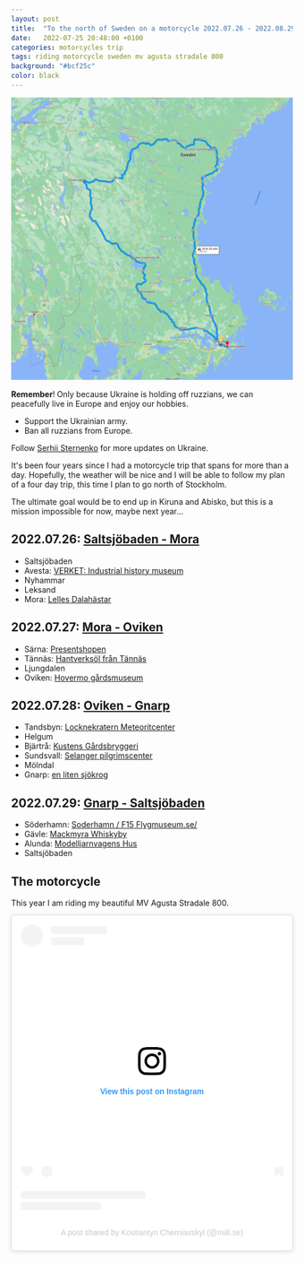 ```yaml
---
layout: post
title:  "To the north of Sweden on a motorcycle 2022.07.26 - 2022.08.29"
date:   2022-07-25 20:48:00 +0100
categories: motorcycles trip
tags: riding motorcycle sweden mv agusta stradale 800
background: "#bcf25c"
color: black
---
```


[![](/assets/2022-07-25-motorcycle-trip/map.png)](https://www.google.com/maps/dir/Saltsj%C3%B6baden/Malingarna,+770+14+Nyhammar/Lelles+Dalah%C3%A4star+Ab,+Sandav%C3%A4gen+5,+792+50+Mora/H%C3%A4rjebrygg,+Bygatan+37,+840+94+T%C3%A4nn%C3%A4s/N%C3%A4ssom+Kustens+G%C3%A5rdsbryggeri+124,+872+96+Bj%C3%A4rtr%C3%A5/Saltsj%C3%B6baden/@61.2675399,14.6669911,7.52z/data=!4m38!4m37!1m5!1m1!1s0x465f7f7ab23b6eef:0xa00fef5b28ca090!2m2!1d18.3110523!2d59.278744!1m5!1m1!1s0x465d652bb8273fd5:0xf4acea4a6fab612e!2m2!1d14.8602288!2d60.3527257!1m5!1m1!1s0x4667dd06656ea465:0x89fd81af6d368dc5!2m2!1d14.5767717!2d61.0053969!1m5!1m1!1s0x466ea57f08467e25:0xb9a8cacacffbfc71!2m2!1d12.6851049!2d62.4412103!1m5!1m1!1s0x4664b952ccbed599:0x55596c821d312ced!2m2!1d17.8615634!2d62.9919666!1m5!1m1!1s0x465f7f7ab23b6eef:0xa00fef5b28ca090!2m2!1d18.3110523!2d59.278744!3e0)

**Remember**! Only because Ukraine is holding off ruzzians, we can peacefully live in Europe and enjoy our hobbies.
- Support the Ukrainian army.
- Ban all ruzzians from Europe.

Follow [Serhii Sternenko](https://twitter.com/sternenko) for more updates on Ukraine.

It's been four years since I had a motorcycle trip that spans for more than a day. Hopefully, the weather will be nice and I will be able to follow my plan of a four day trip, this time I plan to go north of Stockholm.

The ultimate goal would be to end up in Kiruna and Abisko, but this is a mission impossible for now, maybe next year...

## 2022.07.26: [Saltsjöbaden - Mora](https://www.google.com/maps/dir/Saltsj%C3%B6baden/Koppardalen+Verket,+Kanalv%C3%A4gen+1,+774+41+Avesta/Malingarna,+770+14+Nyhammar/Hembygdsg%C3%A5rdarna,+Kyrkall%C3%A9n+13,+793+31+Leksand/Lelles+Dalah%C3%A4star+Ab,+Sandav%C3%A4gen+5,+792+50+Mora/@60.1394392,15.3232231,8z/data=!3m1!4b1!4m32!4m31!1m5!1m1!1s0x465f7f7ab23b6eef:0xa00fef5b28ca090!2m2!1d18.3110523!2d59.278744!1m5!1m1!1s0x465de4b598db4849:0xfda5fa3e6543762c!2m2!1d16.1706823!2d60.1489839!1m5!1m1!1s0x465d652bb8273fd5:0xf4acea4a6fab612e!2m2!1d14.8602288!2d60.3527257!1m5!1m1!1s0x4667910dcab02cc9:0x7cae218e643e5c03!2m2!1d14.9881104!2d60.7310998!1m5!1m1!1s0x4667dd06656ea465:0x89fd81af6d368dc5!2m2!1d14.5767717!2d61.0053969!3e0)
                
- Saltsjöbaden
- Avesta: [VERKET: Industrial history museum](https://verket.se/english/oppettiderochentrepriser/)
- Nyhammar
- Leksand
- Mora: [Lelles Dalahästar](https://lellesdalahastar.se/)
      
## 2022.07.27: [Mora - Oviken](https://www.google.com/maps/dir/Lelles+Dalah%C3%A4star+Ab,+Sandav%C3%A4gen+5,+792+50+Mora/Presentshopen,+S%C3%A4rnav%C3%A4gen+119A,+790+90+S%C3%A4rna/H%C3%A4rjebrygg,+Bygatan+37,+840+94+T%C3%A4nn%C3%A4s/Ljungdalen+H%C3%A4stfallet+279,+845+99+Ljungdalen/Hovermo+G%C3%A5rdsmuseum,+830+24+Oviken/@61.9397376,12.4486549,8z/data=!3m1!4b1!4m32!4m31!1m5!1m1!1s0x4667dd06656ea465:0x89fd81af6d368dc5!2m2!1d14.5767717!2d61.0053969!1m5!1m1!1s0x46691b694f16a9a3:0x1cff2fb3e77d19f1!2m2!1d13.1418878!2d61.6929597!1m5!1m1!1s0x466ea57f08467e25:0xb9a8cacacffbfc71!2m2!1d12.6851049!2d62.4412103!1m5!1m1!1s0x466e832824820f0d:0xb918cdacd8fa234!2m2!1d12.763181!2d62.8652309!1m5!1m1!1s0x466fa84361505f49:0x1af9b786f3e5cbf0!2m2!1d14.3608398!2d62.8831653!3e0)
        
- Särna: [Presentshopen](http://www.presentshopen.info/)
- Tännäs: [Hantverksöl från Tännäs](https://www.harjebrygg.com/)
- Ljungdalen
- Oviken: [Hovermo gårdsmuseum](https://www.facebook.com/pages/Hovermo-g%C3%A5rdsmuseum/1429757093991348)
        
## 2022.07.28: [Oviken - Gnarp](https://www.google.com/maps/dir/Hovermo+G%C3%A5rdsmuseum,+830+24+Oviken/Locknekratern+Meteoritcenter,+%C3%85ngstav%C3%A4gen,+834+99+Tandsbyn/Helgumsbyn+Rickards+Traktormuseum+155,+882+93+Helgum/N%C3%A4ssom+Kustens+G%C3%A5rdsbryggeri+124,+872+96+Bj%C3%A4rtr%C3%A5/Sel%C3%A5nger+pilgrimscenter,+Kungsn%C3%A4s+159,+855+91+Sundsvall/en+liten+sj%C3%B6krog,+Klasviksv%C3%A4gen+24,+820+77+Gnarp/@62.6162378,15.0229581,8z/data=!3m1!4b1!4m38!4m37!1m5!1m1!1s0x466fa84361505f49:0x1af9b786f3e5cbf0!2m2!1d14.3608398!2d62.8831653!1m5!1m1!1s0x466fbd1a2192cd19:0x677ec4ec25ab1d21!2m2!1d14.793738!2d63.0263946!1m5!1m1!1s0x46652e266a9cc98f:0xf449f279572d5319!2m2!1d16.8236477!2d63.2134652!1m5!1m1!1s0x4664b952ccbed599:0x55596c821d312ced!2m2!1d17.8615634!2d62.9919666!1m5!1m1!1s0x46645d1f4f1295cb:0xd9a02fbeac503fbd!2m2!1d17.2093879!2d62.4065621!1m5!1m1!1s0x46640deb4b008035:0x2d3995369c68da0!2m2!1d17.4360766!2d62.0279736!3e0)

- Tandsbyn: [Locknekratern Meteoritcenter](http://www.locknekratern.se/)
- Helgum
- Bjärtrå: [Kustens Gårdsbryggeri](https://www.facebook.com/Kustens-G%C3%A5rdsbryggeri-1851248128508516/)
- Sundsvall: [Selanger pilgrimscenter](https://selangerpilgrimscenter.se/)
- Mölndal
- Gnarp: [en liten sjökrog](https://enlitenkrog.se/)
        
## 2022.07.29: [Gnarp - Saltsjöbaden](https://www.google.com/maps/dir/en+liten+sj%C3%B6krog,+Klasviksv%C3%A4gen+24,+820+77+Gnarp/S%C3%B6derhamn+%2F+F15+Flight+Museum,+826+70+S%C3%B6derhamn/Mackmyra+Whisky,+Kolonnv%C3%A4gen+2,+802+67+G%C3%A4vle/S%C3%B6derby+Modellj%C3%A4rnv%C3%A4gens+Hus+132,+747+32+Alunda/Saltsj%C3%B6baden/@60.64288,15.3936205,7z/data=!3m1!4b1!4m32!4m31!1m5!1m1!1s0x46640deb4b008035:0x2d3995369c68da0!2m2!1d17.4360766!2d62.0279736!1m5!1m1!1s0x4666cc86428dade7:0xcea3d0b5abae6c14!2m2!1d17.0870469!2d61.269976!1m5!1m1!1s0x4660c630b104a7bb:0x8aafaa537f74200!2m2!1d17.1002198!2d60.6646541!1m5!1m1!1s0x465fd9ad342034b7:0x329d0e11918ce35b!2m2!1d18.0356528!2d60.0470298!1m5!1m1!1s0x465f7f7ab23b6eef:0xa00fef5b28ca090!2m2!1d18.3110523!2d59.278744!3e0)

- Söderhamn: [Soderhamn / F15 Flygmuseum.se/](http://www.soderhamnflygmuseum.se/)
- Gävle: [Mackmyra Whiskyby](http://www.mackmyra.se/)
- Alunda: [Modelljarnvagens Hus](https://www.modelljarnvagenshus.se/) 
- Saltsjöbaden

## The motorcycle

This year I am riding my beautiful MV Agusta Stradale 800.

<blockquote class="instagram-media" data-instgrm-captioned data-instgrm-permalink="https://www.instagram.com/p/CfwYMmlIIJg/?utm_source=ig_embed&amp;utm_campaign=loading" data-instgrm-version="14" style=" background:#FFF; border:0; border-radius:3px; box-shadow:0 0 1px 0 rgba(0,0,0,0.5),0 1px 10px 0 rgba(0,0,0,0.15); margin: 1px; max-width:540px; min-width:326px; padding:0; width:99.375%; width:-webkit-calc(100% - 2px); width:calc(100% - 2px);"><div style="padding:16px;"> <a href="https://www.instagram.com/p/CfwYMmlIIJg/?utm_source=ig_embed&amp;utm_campaign=loading" style=" background:#FFFFFF; line-height:0; padding:0 0; text-align:center; text-decoration:none; width:100%;" target="_blank"> <div style=" display: flex; flex-direction: row; align-items: center;"> <div style="background-color: #F4F4F4; border-radius: 50%; flex-grow: 0; height: 40px; margin-right: 14px; width: 40px;"></div> <div style="display: flex; flex-direction: column; flex-grow: 1; justify-content: center;"> <div style=" background-color: #F4F4F4; border-radius: 4px; flex-grow: 0; height: 14px; margin-bottom: 6px; width: 100px;"></div> <div style=" background-color: #F4F4F4; border-radius: 4px; flex-grow: 0; height: 14px; width: 60px;"></div></div></div><div style="padding: 19% 0;"></div> <div style="display:block; height:50px; margin:0 auto 12px; width:50px;"><svg width="50px" height="50px" viewBox="0 0 60 60" version="1.1" xmlns="https://www.w3.org/2000/svg" xmlns:xlink="https://www.w3.org/1999/xlink"><g stroke="none" stroke-width="1" fill="none" fill-rule="evenodd"><g transform="translate(-511.000000, -20.000000)" fill="#000000"><g><path d="M556.869,30.41 C554.814,30.41 553.148,32.076 553.148,34.131 C553.148,36.186 554.814,37.852 556.869,37.852 C558.924,37.852 560.59,36.186 560.59,34.131 C560.59,32.076 558.924,30.41 556.869,30.41 M541,60.657 C535.114,60.657 530.342,55.887 530.342,50 C530.342,44.114 535.114,39.342 541,39.342 C546.887,39.342 551.658,44.114 551.658,50 C551.658,55.887 546.887,60.657 541,60.657 M541,33.886 C532.1,33.886 524.886,41.1 524.886,50 C524.886,58.899 532.1,66.113 541,66.113 C549.9,66.113 557.115,58.899 557.115,50 C557.115,41.1 549.9,33.886 541,33.886 M565.378,62.101 C565.244,65.022 564.756,66.606 564.346,67.663 C563.803,69.06 563.154,70.057 562.106,71.106 C561.058,72.155 560.06,72.803 558.662,73.347 C557.607,73.757 556.021,74.244 553.102,74.378 C549.944,74.521 548.997,74.552 541,74.552 C533.003,74.552 532.056,74.521 528.898,74.378 C525.979,74.244 524.393,73.757 523.338,73.347 C521.94,72.803 520.942,72.155 519.894,71.106 C518.846,70.057 518.197,69.06 517.654,67.663 C517.244,66.606 516.755,65.022 516.623,62.101 C516.479,58.943 516.448,57.996 516.448,50 C516.448,42.003 516.479,41.056 516.623,37.899 C516.755,34.978 517.244,33.391 517.654,32.338 C518.197,30.938 518.846,29.942 519.894,28.894 C520.942,27.846 521.94,27.196 523.338,26.654 C524.393,26.244 525.979,25.756 528.898,25.623 C532.057,25.479 533.004,25.448 541,25.448 C548.997,25.448 549.943,25.479 553.102,25.623 C556.021,25.756 557.607,26.244 558.662,26.654 C560.06,27.196 561.058,27.846 562.106,28.894 C563.154,29.942 563.803,30.938 564.346,32.338 C564.756,33.391 565.244,34.978 565.378,37.899 C565.522,41.056 565.552,42.003 565.552,50 C565.552,57.996 565.522,58.943 565.378,62.101 M570.82,37.631 C570.674,34.438 570.167,32.258 569.425,30.349 C568.659,28.377 567.633,26.702 565.965,25.035 C564.297,23.368 562.623,22.342 560.652,21.575 C558.743,20.834 556.562,20.326 553.369,20.18 C550.169,20.033 549.148,20 541,20 C532.853,20 531.831,20.033 528.631,20.18 C525.438,20.326 523.257,20.834 521.349,21.575 C519.376,22.342 517.703,23.368 516.035,25.035 C514.368,26.702 513.342,28.377 512.574,30.349 C511.834,32.258 511.326,34.438 511.181,37.631 C511.035,40.831 511,41.851 511,50 C511,58.147 511.035,59.17 511.181,62.369 C511.326,65.562 511.834,67.743 512.574,69.651 C513.342,71.625 514.368,73.296 516.035,74.965 C517.703,76.634 519.376,77.658 521.349,78.425 C523.257,79.167 525.438,79.673 528.631,79.82 C531.831,79.965 532.853,80.001 541,80.001 C549.148,80.001 550.169,79.965 553.369,79.82 C556.562,79.673 558.743,79.167 560.652,78.425 C562.623,77.658 564.297,76.634 565.965,74.965 C567.633,73.296 568.659,71.625 569.425,69.651 C570.167,67.743 570.674,65.562 570.82,62.369 C570.966,59.17 571,58.147 571,50 C571,41.851 570.966,40.831 570.82,37.631"></path></g></g></g></svg></div><div style="padding-top: 8px;"> <div style=" color:#3897f0; font-family:Arial,sans-serif; font-size:14px; font-style:normal; font-weight:550; line-height:18px;">View this post on Instagram</div></div><div style="padding: 12.5% 0;"></div> <div style="display: flex; flex-direction: row; margin-bottom: 14px; align-items: center;"><div> <div style="background-color: #F4F4F4; border-radius: 50%; height: 12.5px; width: 12.5px; transform: translateX(0px) translateY(7px);"></div> <div style="background-color: #F4F4F4; height: 12.5px; transform: rotate(-45deg) translateX(3px) translateY(1px); width: 12.5px; flex-grow: 0; margin-right: 14px; margin-left: 2px;"></div> <div style="background-color: #F4F4F4; border-radius: 50%; height: 12.5px; width: 12.5px; transform: translateX(9px) translateY(-18px);"></div></div><div style="margin-left: 8px;"> <div style=" background-color: #F4F4F4; border-radius: 50%; flex-grow: 0; height: 20px; width: 20px;"></div> <div style=" width: 0; height: 0; border-top: 2px solid transparent; border-left: 6px solid #f4f4f4; border-bottom: 2px solid transparent; transform: translateX(16px) translateY(-4px) rotate(30deg)"></div></div><div style="margin-left: auto;"> <div style=" width: 0px; border-top: 8px solid #F4F4F4; border-right: 8px solid transparent; transform: translateY(16px);"></div> <div style=" background-color: #F4F4F4; flex-grow: 0; height: 12px; width: 16px; transform: translateY(-4px);"></div> <div style=" width: 0; height: 0; border-top: 8px solid #F4F4F4; border-left: 8px solid transparent; transform: translateY(-4px) translateX(8px);"></div></div></div> <div style="display: flex; flex-direction: column; flex-grow: 1; justify-content: center; margin-bottom: 24px;"> <div style=" background-color: #F4F4F4; border-radius: 4px; flex-grow: 0; height: 14px; margin-bottom: 6px; width: 224px;"></div> <div style=" background-color: #F4F4F4; border-radius: 4px; flex-grow: 0; height: 14px; width: 144px;"></div></div></a><p style=" color:#c9c8cd; font-family:Arial,sans-serif; font-size:14px; line-height:17px; margin-bottom:0; margin-top:8px; overflow:hidden; padding:8px 0 7px; text-align:center; text-overflow:ellipsis; white-space:nowrap;"><a href="https://www.instagram.com/p/CfwYMmlIIJg/?utm_source=ig_embed&amp;utm_campaign=loading" style=" color:#c9c8cd; font-family:Arial,sans-serif; font-size:14px; font-style:normal; font-weight:normal; line-height:17px; text-decoration:none;" target="_blank">A post shared by Kostiantyn Cherniavskyi (@mi8.se)</a></p></div></blockquote> <script async src="//www.instagram.com/embed.js"></script>